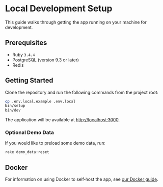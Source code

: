 # Local Development Setup

This guide walks through getting the app running on your machine for development.

## Prerequisites

- Ruby `3.4.4`
- PostgreSQL (version 9.3 or later)
- Redis

## Getting Started

Clone the repository and run the following commands from the project root:

```bash
cp .env.local.example .env.local
bin/setup
bin/dev
```

The application will be available at <http://localhost:3000>.

### Optional Demo Data

If you would like to preload some demo data, run:

```bash
rake demo_data:reset
```

## Docker

For information on using Docker to self‑host the app, see [our Docker guide](hosting/docker.md).
